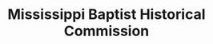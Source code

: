 ---
layout: repo
title: "Mississippi Baptist Historical Commission"
id: 23782
permalink: repos/23782/
---